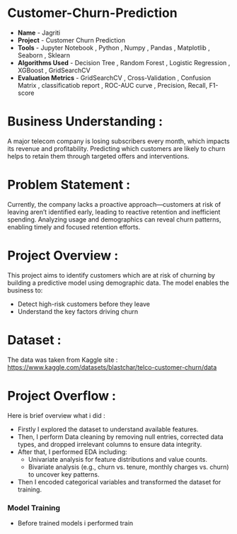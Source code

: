 # Customer-Churn-Prediction
- **Name** - Jagriti
- **Project** - Customer Churn Prediction
- **Tools** -  Jupyter Notebook , Python , Numpy , Pandas , Matplotlib , Seaborn , Sklearn
- **Algorithms Used** - Decision Tree , Random Forest , Logistic Regression , XGBoost , GridSearchCV 
- **Evaluation Metrics** - GridSearchCV , Cross-Validation , Confusion Matrix , classificatiob report , ROC-AUC curve , Precision, Recall, F1-score  

# Business Understanding : 

A major telecom company is losing subscribers every month, which impacts its revenue and profitability. Predicting which customers are likely to churn helps to retain them through targeted offers and interventions.

# Problem Statement : 

Currently, the company lacks a proactive approach—customers at risk of leaving aren’t identified early, leading to reactive retention and inefficient spending. Analyzing usage and demographics can reveal churn patterns, enabling timely and focused retention efforts.

# Project Overview :

This project aims to identify customers which are at risk of churning by building a predictive model using demographic data. The model enables the business to:
- Detect high-risk customers before they leave  
- Understand the key factors driving churn  

# Dataset : 

The data was taken from Kaggle site : https://www.kaggle.com/datasets/blastchar/telco-customer-churn/data

# Project Overflow :

Here is brief overview what i did :
- Firstly I explored the dataset to understand available features.
- Then, I perform Data cleaning by removing null entries, corrected data types, and dropped irrelevant columns to ensure data integrity.
- After that, I performed EDA including:
  - Univariate analysis for feature distributions and value counts.  
  - Bivariate analysis (e.g., churn vs. tenure, monthly charges vs. churn) to uncover key patterns.
- Then I encoded categorical variables and transformed the dataset for training.

### Model Training 

- Before trained models i performed train






